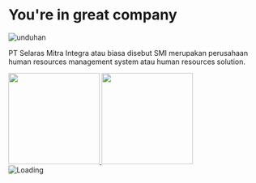 # You're in great company 
![unduhan](https://user-images.githubusercontent.com/90593133/178882501-2ddd417c-7189-49fb-949a-de2c50daa0ff.jpg)

PT Selaras Mitra Integra atau biasa disebut SMI merupakan perusahaan human resources management system atau human resources solution.
    <p align="left">
<a href="https://github.com/itselaras">
  <img height="180em" src="https://github-readme-stats-eight-theta.vercel.app/api?username=itselaras&show_icons=true&theme=algolia&include_all_commits=true&count_private=true"/>
  <img height="180em" src="https://github-readme-stats-eight-theta.vercel.app/api/top-langs/?username=itselaras&layout=compact&langs_count=8&theme=algolia"/>
</a>  
     <img align="center" src = "https://profile-counter.glitch.me/itselaras/count.svg" alt ="Loading">
</p>
 
